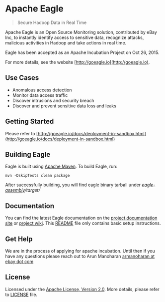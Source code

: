 # Apache Eagle

>  Secure Hadoop Data in Real Time

Apache Eagle is an Open Source Monitoring solution, contributed by eBay Inc, to instantly identify access to sensitive data, recognize attacks, malicious activities in Hadoop and take actions in real time. 

Eagle has been accepted as an Apache Incubation Project on Oct 26, 2015.

For more details, see the website [http://goeagle.io](http://goeagle.io).

## Use Cases
* Anomalous access detection
* Monitor data access traffic 
* Discover intrusions and security breach
* Discover and prevent sensitive data loss and leaks

## Getting Started
Please refer to [http://goeagle.io/docs/deployment-in-sandbox.html](http://goeagle.io/docs/deployment-in-sandbox.html)

## Building Eagle
Eagle is built using [Apache Maven](https://maven.apache.org/). To build Eagle, run:

    mvn -DskipTests clean package

After successfully building, you will find eagle binary tarball under _[eagle-assembly](eagle-assembly/)/target/_

## Documentation
You can find the latest Eagle documentation on the [project documentation site](http://goeagle.io/docs) or [project wiki](https://github.com/eBay/Eagle/wiki). This [README](README) file only contains basic setup instructions.

## Get Help
We are in the process of applying for apache incubation. Until then if you have any questions please reach out to Arun Manoharan [armanoharan at ebay dot com](mailto:armanoharan@ebay.com)

## License
Licensed under the [Apache License, Version 2.0](http://www.apache.org/licenses/LICENSE-2.0). More details, please refer to [LICENSE](LICENSE) file.
